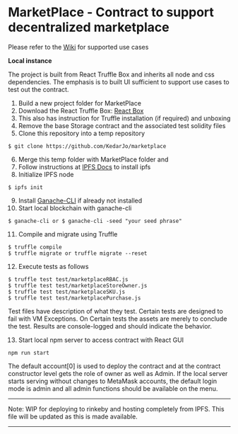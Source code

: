MarketPlace - Contract to support decentralized marketplace
===========================================================

Please refer to the [Wiki](https://github.com/KedarJo/marketplace/wiki) for supported use cases

**Local instance**

The project is built from React Truffle Box and inherits all node and css dependencies. The emphasis is to built UI sufficient to support use cases to test out the contract.

1. Build a new project folder for MarketPlace
2. Download the React Truffle Box: [React Box](https://truffleframework.com/boxes/react)
3. This also has instruction for Truffle installation (if required) and unboxing
4. Remove the base Storage contract and the associated test solidity files
5. Clone this repository into a temp repository
```
$ git clone https://github.com/KedarJo/marketplace
```
6. Merge this temp folder with MarketPlace folder and
7. Follow instructions at [IPFS Docs](https://docs.ipfs.io/introduction/usage/) to install ipfs
8. Initialize IPFS node
```
$ ipfs init
```  
9. Install [Ganache-CLI](https://github.com/trufflesuite/ganache-cli) if already not installed
10. Start local blockchain with ganache-cli
```
$ ganache-cli or $ ganache-cli -seed "your seed phrase"
```
11. Compile and migrate using Truffle
```
$ truffle compile
$ truffle migrate or truffle migrate --reset
```
12. Execute tests as follows
```
$ truffle test test/marketplaceRBAC.js
$ truffle test test/marketplaceStoreOwner.js
$ truffle test test/marketplaceSKU.js
$ truffle test test/marketplacePurchase.js

```
Test files have description of what they test. Certain tests are designed to fail with VM Exceptions. On Certain tests the assets are merely to conclude the test. Results are console-logged and should indicate the behavior.

13. Start local npm server to access contract with React GUI
```
npm run start
```

The default account[0] is used to deploy the contract and at the contract constructor level gets the role of owner as well as Admin. If the local server starts serving without changes to MetaMask accounts, the default login mode is admin and all admin functions should be available on the menu.  

---

Note: WIP for deploying to rinkeby and hosting completely from IPFS. This file will be updated as this is made available.

---
